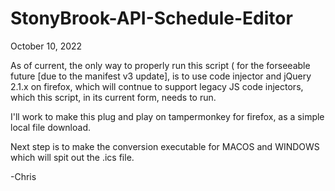 # StonyBrook-API-Schedule-Editor

October 10, 2022

As of current, the only way to properly run this script ( for the forseeable future [due to the manifest v3 update], is to use code injector and jQuery 2.1.x on firefox, which will contnue to  support legacy JS code injectors, which this script, in its current form, needs to run.

I'll work to make this plug and play on tampermonkey for firefox, as a simple local file download.

Next step is to make the conversion executable for MACOS and WINDOWS which will spit out the .ics file.

-Chris 

